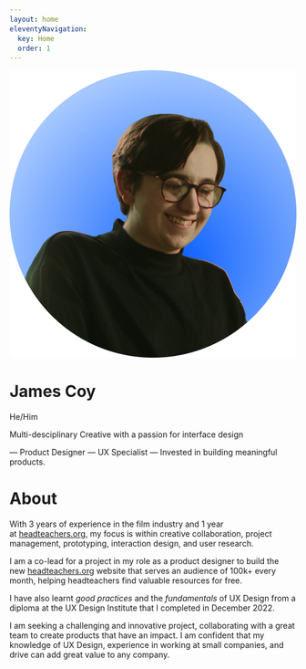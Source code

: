 ```yaml
---
layout: home
eleventyNavigation:
  key: Home
  order: 1
---
```

<div class='profile-head'>
<img class="profile" src="https://github.com/jamco1229/jamco-personal/blob/master/content/media/profile%20pic.png?raw=true" />
<div class='profile-title'>
<h1 class='name'>James Coy</h1>
<p>He/Him <p>
<p>Multi-desciplinary Creative with a passion for interface design<p>
</div>
</div>

— Product Designer — UX Specialist — Invested in building meaningful products.

# About
With 3 years of experience in the film industry and 1 year at [headteachers.org](http://headteachers.org/), my focus is within creative collaboration, project management, prototyping, interaction design, and user research.

I am a co-lead for a project in my role as a product designer to build the new [headteachers.org](http://headteachers.org/) website that serves an audience of 100k+ every month, helping headteachers find valuable resources for free.

I have also learnt *good practices* and the *fundamentals* of UX Design from a diploma at the UX Design Institute that I completed in December 2022.

I am seeking a challenging and innovative project, collaborating with a great team to create products that have an impact. I am confident that my knowledge of UX Design, experience in working at small companies, and drive can add great value to any company.